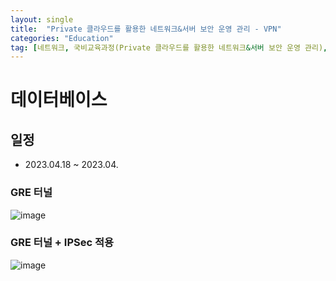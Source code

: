 ```yaml
---
layout: single
title:  "Private 클라우드를 활용한 네트워크&서버 보안 운영 관리 - VPN"
categories: "Education"
tag: [네트워크, 국비교육과정(Private 클라우드를 활용한 네트워크&서버 보안 운영 관리), VPN]
---
```


# 데이터베이스
## 일정
  - 2023.04.18 ~ 2023.04.

### GRE 터널

![image](https://user-images.githubusercontent.com/84834776/232674801-caf819a2-9a66-458c-b8c0-57fcae6eeccc.png)

### GRE 터널 + IPSec 적용

![image](https://user-images.githubusercontent.com/84834776/232688366-56a1d36a-3aa0-4ab2-a7bb-806f51d43b53.png)
